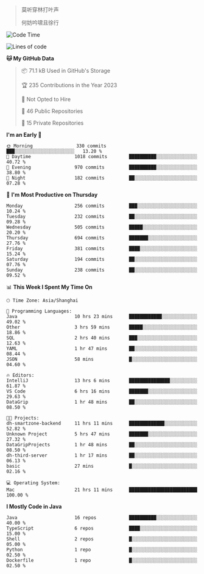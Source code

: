 > 莫听穿林打叶声
> 
> 何妨吟啸且徐行

<!-- ![Github Stats](https://github-readme-stats.vercel.app/api?username=catch6&count_private=true&show_icons=true&theme=gruvbox) -->

<!-- ![Top Langs](https://github-readme-stats.vercel.app/api/top-langs/?username=catch6&layout=compact) -->

<!--START_SECTION:waka-->
![Code Time](http://img.shields.io/badge/Code%20Time-659%20hrs%207%20mins-blue)

![Lines of code](https://img.shields.io/badge/From%20Hello%20World%20I%27ve%20Written-9.3%20million%20lines%20of%20code-blue)

**🐱 My GitHub Data** 

> 📦 71.1 kB Used in GitHub's Storage 
 > 
> 🏆 235 Contributions in the Year 2023
 > 
> 🚫 Not Opted to Hire
 > 
> 📜 46 Public Repositories 
 > 
> 🔑 15 Private Repositories 
 > 
**I'm an Early 🐤** 

```text
🌞 Morning                330 commits         ███░░░░░░░░░░░░░░░░░░░░░░   13.20 % 
🌆 Daytime                1018 commits        ██████████░░░░░░░░░░░░░░░   40.72 % 
🌃 Evening                970 commits         ██████████░░░░░░░░░░░░░░░   38.80 % 
🌙 Night                  182 commits         ██░░░░░░░░░░░░░░░░░░░░░░░   07.28 % 
```
📅 **I'm Most Productive on Thursday** 

```text
Monday                   256 commits         ███░░░░░░░░░░░░░░░░░░░░░░   10.24 % 
Tuesday                  232 commits         ██░░░░░░░░░░░░░░░░░░░░░░░   09.28 % 
Wednesday                505 commits         █████░░░░░░░░░░░░░░░░░░░░   20.20 % 
Thursday                 694 commits         ███████░░░░░░░░░░░░░░░░░░   27.76 % 
Friday                   381 commits         ████░░░░░░░░░░░░░░░░░░░░░   15.24 % 
Saturday                 194 commits         ██░░░░░░░░░░░░░░░░░░░░░░░   07.76 % 
Sunday                   238 commits         ██░░░░░░░░░░░░░░░░░░░░░░░   09.52 % 
```


📊 **This Week I Spent My Time On** 

```text
🕑︎ Time Zone: Asia/Shanghai

💬 Programming Languages: 
Java                     10 hrs 23 mins      ████████████░░░░░░░░░░░░░   49.02 % 
Other                    3 hrs 59 mins       █████░░░░░░░░░░░░░░░░░░░░   18.86 % 
SQL                      2 hrs 40 mins       ███░░░░░░░░░░░░░░░░░░░░░░   12.63 % 
YAML                     1 hr 47 mins        ██░░░░░░░░░░░░░░░░░░░░░░░   08.44 % 
JSON                     58 mins             █░░░░░░░░░░░░░░░░░░░░░░░░   04.60 % 

🔥 Editors: 
IntelliJ                 13 hrs 6 mins       ███████████████░░░░░░░░░░   61.87 % 
VS Code                  6 hrs 16 mins       ███████░░░░░░░░░░░░░░░░░░   29.63 % 
DataGrip                 1 hr 48 mins        ██░░░░░░░░░░░░░░░░░░░░░░░   08.50 % 

🐱‍💻 Projects: 
dh-smartzone-backend     11 hrs 11 mins      █████████████░░░░░░░░░░░░   52.82 % 
Unknown Project          5 hrs 47 mins       ███████░░░░░░░░░░░░░░░░░░   27.32 % 
DataGripProjects         1 hr 48 mins        ██░░░░░░░░░░░░░░░░░░░░░░░   08.50 % 
dh-third-server          1 hr 17 mins        ██░░░░░░░░░░░░░░░░░░░░░░░   06.13 % 
basic                    27 mins             █░░░░░░░░░░░░░░░░░░░░░░░░   02.16 % 

💻 Operating System: 
Mac                      21 hrs 11 mins      █████████████████████████   100.00 % 
```

**I Mostly Code in Java** 

```text
Java                     16 repos            ██████████░░░░░░░░░░░░░░░   40.00 % 
TypeScript               6 repos             ████░░░░░░░░░░░░░░░░░░░░░   15.00 % 
Shell                    2 repos             █░░░░░░░░░░░░░░░░░░░░░░░░   05.00 % 
Python                   1 repo              █░░░░░░░░░░░░░░░░░░░░░░░░   02.50 % 
Dockerfile               1 repo              █░░░░░░░░░░░░░░░░░░░░░░░░   02.50 % 
```




<!--END_SECTION:waka-->
